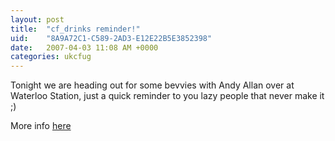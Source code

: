 ```yaml
---
layout: post
title:  "cf_drinks reminder!"
uid:	"8A9A72C1-C589-2AD3-E12E22B5E3852398"
date:   2007-04-03 11:08 AM +0000
categories: ukcfug
---
```

Tonight we are heading out for some bevvies with Andy Allan over at Waterloo Station, just a quick reminder to you lazy people that never make it ;)

More info <a href="http://www.ukcfug.org/index.cfm?objectid=996E3421-F1FF-921E-117E8AA3C24F0E9B">here</a>